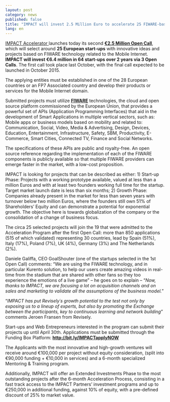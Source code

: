 ```yaml
---
layout: post
category: news
published: false
title: "IMPACT will invest 2.5 Million Euro to accelerate 25 FIWARE-based startups"
lang: en
---
```


<a href="http://www.impact-accelerator.com/">IMPACT Accelerator </a>launches today its second <a href="http://bit.ly/IMPACTapplyNOW" target="_blank"><strong>€2.5 Million Open Call</strong></a>, which will select around <strong>25 European start-ups</strong> with innovative ideas and projects based on FIWARE technology related to the Mobile Internet. <strong>IMPACT will invest €6.4 million in 64 start-ups over 2 years via 3 Open Calls</strong>. The first call took place last October, with the final call expected to be launched in October 2015.

The applying entities must be established in one of the 28 European countries or an FP7 Associated country and develop their products or services for the Mobile Internet domain.

Submitted projects must utilize <strong><a href="http://www.fiware.org/">FIWARE</a></strong> technologies, the cloud and open source platform commissioned by the European Union, that provides a powerful set of APIs (Application Programming Interfaces) that aid in the development of Smart Applications in multiple vertical sectors, such as: Mobile apps or business models based on mobility and related to: Communication, Social, Video, Media &amp; Advertising, Design, Devices, Education, Entertainment, Infrastructure, Safety, SBM, Productivity, E-Commerce, Smart Cities, Connected TV, Finance and Social Networks.

The specifications of these APIs are public and royalty-free. An open source reference regarding the implementation of each of the FIWARE components is publicly available so that multiple FIWARE providers can emerge faster in the market, with a low-cost proposition.

IMPACT is looking for projects that can be described as either: 1) Start-up Phase: Projects with a working prototype available, valued at less than a million Euros and with at least two founders working full time for the startup. Target market launch date is less than six months; 2) Growth Phase: Companies already present in the market for less than seven years with turnover below two million Euros, where the founders still own 51% of Shareholders’ Equity and can demonstrate a potential for exponential growth. The objective here is towards globalization of the company or the consolidation of a change of business focus.

The circa 25 selected projects will join the 19 that were admitted to the Acceleration Program after the first Open Call: more than 850 applications (515 of which validated) representing 30 countries, lead by Spain (51%), Italy (17%), Poland (7%), UK (4%), Germany (3%) and The Netherlands (2%).

Daniele Galiffa, CEO GoalShouter (one of the startups selected in the 1st Open Call) comments: “We are using the FIWARE technology, and in particular Kurento solution, to help our users create amazing videos in real-time from the stadium that are shared with other fans so they too experience the emotions of a live game” – he goes on to explain – “<em>Now, thanks to IMPACT, we are focusing a lot on acquisition channels and on sales and marketing to validate all the assumptions of the business model.</em>”

“<em>IMPACT has put Revisely´s growth potential to the test not only by exposing us to a lineup of experts, but also by promoting the Exchange between the participants, key to continuous learning and network building</em>” comments Jeroen Fransen from Revisely.

Start-ups and Web Entrepreneurs interested in the program can submit their projects up until April 30th. Applications must be submitted through the Funding Box Platform: <strong><a href="http://bit.ly/IMPACTapplyNOW">http://bit.ly/IMPACTapplyNOW</a></strong>

The Applicants with the most innovative and high-growth ventures will receive around €100,000 per project without equity consideration, (split into €90,000 funding + €10,000 in services) and a 6-month specialized Mentoring &amp; Training program.

Additionally, IMPACT will offer an Extended Investments Phase to the most outstanding projects after the 6-month Acceleration Process, consisting in a fast track access to the IMPACT Partners’ investment programs and up to €250,000 in additional funding, against 10% of equity, with a pre-defined discount of 25% to market value.